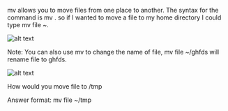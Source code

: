 mv allows you to move files from one place to another. The syntax for the command is mv <file> <destination>. so if I wanted to move a file to my home directory I could type mv file ~.

![alt text](https://imgur.com/8LhG68n.png)

Note: You can also use mv to change the name of file, mv file ~/ghfds will rename file to ghfds. 

![alt text](https://imgur.com/8LhG68n.png)

How would you move file to /tmp

Answer format: mv file ~/tmp
